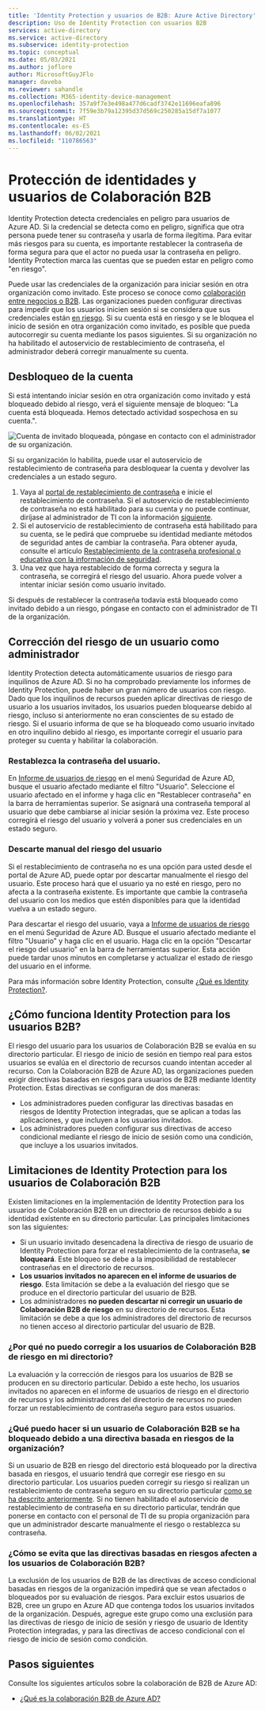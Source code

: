 ```yaml
---
title: 'Identity Protection y usuarios de B2B: Azure Active Directory'
description: Uso de Identity Protection con usuarios B2B
services: active-directory
ms.service: active-directory
ms.subservice: identity-protection
ms.topic: conceptual
ms.date: 05/03/2021
ms.author: joflore
author: MicrosoftGuyJFlo
manager: daveba
ms.reviewer: sahandle
ms.collection: M365-identity-device-management
ms.openlocfilehash: 357a9f7e3e498a477d6cadf3742e11696eafa896
ms.sourcegitcommit: 7f59e3b79a12395d37d569c250285a15df7a1077
ms.translationtype: HT
ms.contentlocale: es-ES
ms.lasthandoff: 06/02/2021
ms.locfileid: "110786563"
---
```

# <a name="identity-protection-and-b2b-users"></a>Protección de identidades y usuarios de Colaboración B2B

Identity Protection detecta credenciales en peligro para usuarios de Azure AD. Si la credencial se detecta como en peligro, significa que otra persona puede tener su contraseña y usarla de forma ilegítima. Para evitar más riesgos para su cuenta, es importante restablecer la contraseña de forma segura para que el actor no pueda usar la contraseña en peligro. Identity Protection marca las cuentas que se pueden estar en peligro como "en riesgo".

Puede usar las credenciales de la organización para iniciar sesión en otra organización como invitado. Este proceso se conoce como [colaboración entre negocios o B2B](../external-identities/what-is-b2b.md). Las organizaciones pueden configurar directivas para impedir que los usuarios inicien sesión si se considera que sus credenciales están [en riesgo](concept-identity-protection-risks.md). Si su cuenta está en riesgo y se le bloquea el inicio de sesión en otra organización como invitado, es posible que pueda autocorregir su cuenta mediante los pasos siguientes. Si su organización no ha habilitado el autoservicio de restablecimiento de contraseña, el administrador deberá corregir manualmente su cuenta.

## <a name="how-to-unblock-your-account"></a>Desbloqueo de la cuenta 

Si está intentando iniciar sesión en otra organización como invitado y está bloqueado debido al riesgo, verá el siguiente mensaje de bloqueo: "La cuenta está bloqueada. Hemos detectado actividad sospechosa en su cuenta.". 

![Cuenta de invitado bloqueada, póngase en contacto con el administrador de su organización.](./media/concept-identity-protection-b2b/risky-guest-user-blocked.png)

Si su organización lo habilita, puede usar el autoservicio de restablecimiento de contraseña para desbloquear la cuenta y devolver las credenciales a un estado seguro.
1. Vaya al  [portal de restablecimiento de contraseña](https://passwordreset.microsoftonline.com/) e inicie el restablecimiento de contraseña. Si el autoservicio de restablecimiento de contraseña no está habilitado para su cuenta y no puede continuar, diríjase al administrador de TI con la información [siguiente](#how-to-remediate-a-users-risk-as-an-administrator).
2. Si el autoservicio de restablecimiento de contraseña está habilitado para su cuenta, se le pedirá que compruebe su identidad mediante métodos de seguridad antes de cambiar la contraseña. Para obtener ayuda, consulte el artículo [Restablecimiento de la contraseña profesional o educativa con la información de seguridad](../user-help/active-directory-passwords-update-your-own-password.md).
3. Una vez que haya restablecido de forma correcta y segura la contraseña, se corregirá el riesgo del usuario. Ahora puede volver a intentar iniciar sesión como usuario invitado.

Si después de restablecer la contraseña todavía está bloqueado como invitado debido a un riesgo, póngase en contacto con el administrador de TI de la organización.

## <a name="how-to-remediate-a-users-risk-as-an-administrator"></a>Corrección del riesgo de un usuario como administrador

Identity Protection detecta automáticamente usuarios de riesgo para inquilinos de Azure AD. Si no ha comprobado previamente los informes de Identity Protection, puede haber un gran número de usuarios con riesgo. Dado que los inquilinos de recursos pueden aplicar directivas de riesgo de usuario a los usuarios invitados, los usuarios pueden bloquearse debido al riesgo, incluso si anteriormente no eran conscientes de su estado de riesgo. Si el usuario informa de que se ha bloqueado como usuario invitado en otro inquilino debido al riesgo, es importante corregir el usuario para proteger su cuenta y habilitar la colaboración. 

### <a name="reset-the-users-password"></a>Restablezca la contraseña del usuario.

En [Informe de usuarios de riesgo](https://portal.azure.com/#blade/Microsoft_AAD_IAM/SecurityMenuBlade/RiskyUsers) en el menú Seguridad de Azure AD, busque el usuario afectado mediante el filtro "Usuario". Seleccione el usuario afectado en el informe y haga clic en "Restablecer contraseña" en la barra de herramientas superior. Se asignará una contraseña temporal al usuario que debe cambiarse al iniciar sesión la próxima vez. Este proceso corregirá el riesgo del usuario y volverá a poner sus credenciales en un estado seguro.

### <a name="manually-dismiss-users-risk"></a>Descarte manual del riesgo del usuario

Si el restablecimiento de contraseña no es una opción para usted desde el portal de Azure AD, puede optar por descartar manualmente el riesgo del usuario. Este proceso hará que el usuario ya no esté en riesgo, pero no afecta a la contraseña existente. Es importante que cambie la contraseña del usuario con los medios que estén disponibles para que la identidad vuelva a un estado seguro. 

Para descartar el riesgo del usuario, vaya a [Informe de usuarios de riesgo](https://portal.azure.com/#blade/Microsoft_AAD_IAM/SecurityMenuBlade/RiskyUsers) en el menú Seguridad de Azure AD. Busque el usuario afectado mediante el filtro "Usuario" y haga clic en el usuario. Haga clic en la opción "Descartar el riesgo del usuario" en la barra de herramientas superior. Esta acción puede tardar unos minutos en completarse y actualizar el estado de riesgo del usuario en el informe.

Para más información sobre Identity Protection, consulte [¿Qué es Identity Protection?](overview-identity-protection.md).

## <a name="how-does-identity-protection-work-for-b2b-users"></a>¿Cómo funciona Identity Protection para los usuarios B2B?

El riesgo del usuario para los usuarios de Colaboración B2B se evalúa en su directorio particular. El riesgo de inicio de sesión en tiempo real para estos usuarios se evalúa en el directorio de recursos cuando intentan acceder al recurso. Con la Colaboración B2B de Azure AD, las organizaciones pueden exigir directivas basadas en riesgos para usuarios de B2B mediante Identity Protection. Estas directivas se configuran de dos maneras:

- Los administradores pueden configurar las directivas basadas en riesgos de Identity Protection integradas, que se aplican a todas las aplicaciones, y que incluyen a los usuarios invitados.
- Los administradores pueden configurar sus directivas de acceso condicional mediante el riesgo de inicio de sesión como una condición, que incluye a los usuarios invitados.

## <a name="limitations-of-identity-protection-for-b2b-collaboration-users"></a>Limitaciones de Identity Protection para los usuarios de Colaboración B2B

Existen limitaciones en la implementación de Identity Protection para los usuarios de Colaboración B2B en un directorio de recursos debido a su identidad existente en su directorio particular. Las principales limitaciones son las siguientes:

- Si un usuario invitado desencadena la directiva de riesgo de usuario de Identity Protection para forzar el restablecimiento de la contraseña, **se bloqueará**. Este bloqueo se debe a la imposibilidad de restablecer contraseñas en el directorio de recursos.
- **Los usuarios invitados no aparecen en el informe de usuarios de riesgo**. Esta limitación se debe a la evaluación del riesgo que se produce en el directorio particular del usuario de B2B.
- Los administradores **no pueden descartar ni corregir un usuario de Colaboración B2B de riesgo** en su directorio de recursos. Esta limitación se debe a que los administradores del directorio de recursos no tienen acceso al directorio particular del usuario de B2B.

### <a name="why-cant-i-remediate-risky-b2b-collaboration-users-in-my-directory"></a>¿Por qué no puedo corregir a los usuarios de Colaboración B2B de riesgo en mi directorio?

La evaluación y la corrección de riesgos para los usuarios de B2B se producen en su directorio particular. Debido a este hecho, los usuarios invitados no aparecen en el informe de usuarios de riesgo en el directorio de recursos y los administradores del directorio de recursos no pueden forzar un restablecimiento de contraseña seguro para estos usuarios.

### <a name="what-do-i-do-if-a-b2b-collaboration-user-was-blocked-due-to-a-risk-based-policy-in-my-organization"></a>¿Qué puedo hacer si un usuario de Colaboración B2B se ha bloqueado debido a una directiva basada en riesgos de la organización?

Si un usuario de B2B en riesgo del directorio está bloqueado por la directiva basada en riesgos, el usuario tendrá que corregir ese riesgo en su directorio particular. Los usuarios pueden corregir su riesgo si realizan un restablecimiento de contraseña seguro en su directorio particular [como se ha descrito anteriormente](#how-to-unblock-your-account). Si no tienen habilitado el autoservicio de restablecimiento de contraseña en su directorio particular, tendrán que ponerse en contacto con el personal de TI de su propia organización para que un administrador descarte manualmente el riesgo o restablezca su contraseña.

### <a name="how-do-i-prevent-b2b-collaboration-users-from-being-impacted-by-risk-based-policies"></a>¿Cómo se evita que las directivas basadas en riesgos afecten a los usuarios de Colaboración B2B?

La exclusión de los usuarios de B2B de las directivas de acceso condicional basadas en riesgos de la organización impedirá que se vean afectados o bloqueados por su evaluación de riesgos. Para excluir estos usuarios de B2B, cree un grupo en Azure AD que contenga todos los usuarios invitados de la organización. Después, agregue este grupo como una exclusión para las directivas de riesgo de inicio de sesión y riesgo de usuario de Identity Protection integradas, y para las directivas de acceso condicional con el riesgo de inicio de sesión como condición.

## <a name="next-steps"></a>Pasos siguientes

Consulte los siguientes artículos sobre la colaboración de B2B de Azure AD:

- [¿Qué es la colaboración B2B de Azure AD?](../external-identities/what-is-b2b.md)
